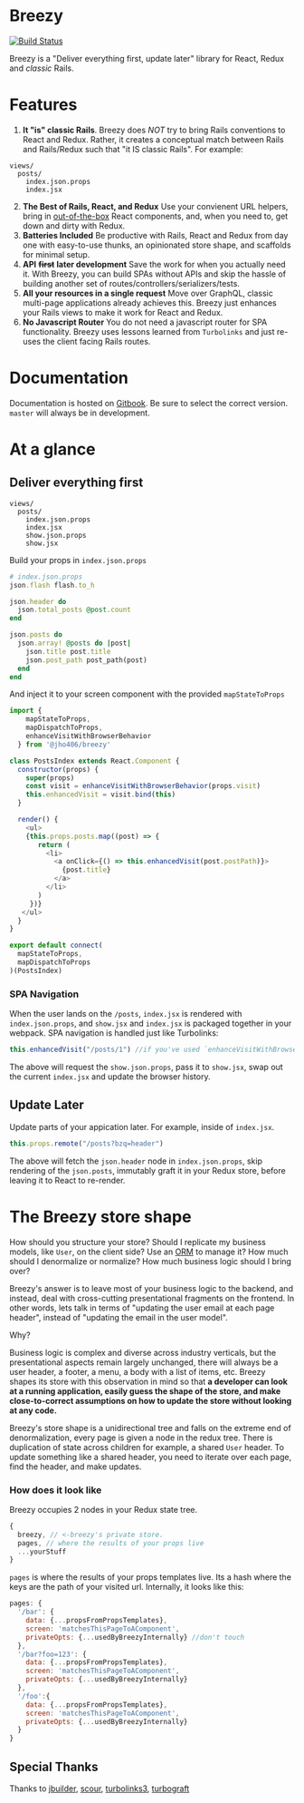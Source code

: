 # Breezy

[![Build Status](https://travis-ci.org/jho406/Breezy.svg?branch=master)](https://travis-ci.org/jho406/Breezy)

Breezy is a "Deliver everything first, update later" library for React, Redux and *classic* Rails.

# Features

1. **It "is" classic Rails**. Breezy does *NOT* try to bring Rails conventions to React and Redux. Rather, it creates a conceptual match between Rails and Rails/Redux such that "it IS classic Rails". For example:
```
views/
  posts/
    index.json.props
    index.jsx
```
2. **The Best of Rails, React, and Redux** Use your convienent URL helpers, bring in [out-of-the-box](https://github.com/Shopify/polaris-react/) React components, and, when you need to, get down and dirty with Redux.
3. **Batteries Included** Be productive with Rails, React and Redux from day one with easy-to-use thunks, an opinionated store shape, and scaffolds for minimal setup.
4. **API** ~~**first**~~ **later development** Save the work for when you actually need it. With Breezy, you can build SPAs without APIs and skip the hassle of building another set of routes/controllers/serializers/tests.
5. **All your resources in a single request** Move over GraphQL, classic multi-page applications already achieves this. Breezy just enhances your Rails views to make it work for React and Redux.
6. **No Javascript Router** You do not need a javascript router for SPA functionality. Breezy uses lessons learned from `Turbolinks` and just re-uses the client facing Rails routes.

# Documentation

Documentation is hosted on [Gitbook](https://jho406.gitbook.io/breezy). Be sure to select the correct version. `master` will always be in development.

# At a glance
## Deliver everything first

```text
views/
  posts/
    index.json.props
    index.jsx
    show.json.props
    show.jsx
```

Build your props in `index.json.props`

```ruby
# index.json.props
json.flash flash.to_h

json.header do
  json.total_posts @post.count
end

json.posts do
  json.array! @posts do |post|
    json.title post.title
    json.post_path post_path(post)
  end
end
```

And inject it to your screen component with the provided `mapStateToProps`

```javascript
import {
    mapStateToProps,
    mapDispatchToProps,
    enhanceVisitWithBrowserBehavior
  } from '@jho406/breezy'

class PostsIndex extends React.Component {
  constructor(props) {
    super(props)
    const visit = enhanceVisitWithBrowserBehavior(props.visit)
    this.enhancedVisit = visit.bind(this)
  }

  render() {
    <ul>
    {this.props.posts.map((post) => {
       return (
         <li>
           <a onClick={() => this.enhancedVisit(post.postPath)}>
             {post.title}
           </a>
         </li>
       )
     })}
   </ul>
  }
}

export default connect(
  mapStateToProps,
  mapDispatchToProps
)(PostsIndex)
```

### SPA Navigation

When the user lands on the `/posts`, `index.jsx` is rendered with `index.json.props`, and `show.jsx` and `index.jsx` is packaged together in your webpack. SPA navigation is handled just like Turbolinks:

```javascript
this.enhancedVisit("/posts/1") //if you've used `enhanceVisitWithBrowserBehavior`
```

The above will request the `show.json.props`, pass it to `show.jsx`, swap out the current `index.jsx` and update the browser history.

## Update Later

Update parts of your appication later. For example, inside of `index.jsx`.

```javascript
this.props.remote("/posts?bzq=header")
```

The above will fetch the `json.header` node in `index.json.props`, skip rendering of the `json.posts`, immutably graft it in your Redux store, before leaving it to React to re-render.

# The Breezy store shape

How should you structure your store? Should I replicate my business models, like `User`, on the client side? Use an [ORM](https://github.com/tommikaikkonen/redux-orm) to manage it? How much should I denormalize or normalize? How much business logic should I bring over?

Breezy's answer is to leave most of your business logic to the backend, and instead, deal with cross-cutting presentational fragments on the frontend. In other words, lets talk in terms of "updating the user email at each page header", instead of "updating the email in the user model".

Why?

Business logic is complex and diverse across industry verticals, but the presentational aspects remain largely unchanged, there will always be a user header, a footer, a menu, a body with a list of items, etc. Breezy shapes its store with this observation in mind so that **a developer can look at a running application, easily guess the shape of the store, and make close-to-correct assumptions on how to update the store without looking at any code.**

Breezy's store shape is a unidirectional tree and falls on the extreme end of denormalization, every page is given a node in the redux tree. There is duplication of state across children for example, a shared `User` header. To update something like a shared header, you need to iterate over each page, find the header, and make updates.

### How does it look like

Breezy occupies 2 nodes in your Redux state tree.

```javascript
{
  breezy, // <-breezy's private store.
  pages, // where the results of your props live
  ...yourStuff
}
```

`pages` is where the results of your props templates live. Its a hash where the keys are the path of your visited url. Internally, it looks like this:

```javascript
pages: {
  '/bar': {
    data: {...propsFromPropsTemplates},
    screen: 'matchesThisPageToAComponent',
    privateOpts: {...usedByBreezyInternally} //don't touch
  },
  '/bar?foo=123': {
    data: {...propsFromPropsTemplates},
    screen: 'matchesThisPageToAComponent',
    privateOpts: {...usedByBreezyInternally}
  },
  '/foo':{
    data: {...propsFromPropsTemplates},
    screen: 'matchesThisPageToAComponent',
    privateOpts: {...usedByBreezyInternally}
  }
}
```

## Special Thanks

Thanks to [jbuilder](https://github.com/rails/jbuilder), [scour](https://github.com/rstacruz/scour), [turbolinks3](https://github.com/turbolinks/turbolinks-classic), [turbograft](https://github.com/Shopify/turbograft/)

